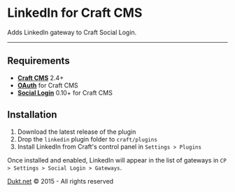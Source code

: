 # LinkedIn for Craft CMS

Adds LinkedIn gateway to Craft Social Login.

-------------------------------------------

## Requirements

- **[Craft CMS](http://buildwithcraft.com/)** 2.4+
- **[OAuth](https://dukt.net/craft/oauth)** for Craft CMS
- **[Social Login](https://dukt.net/craft/social)** 0.10+ for Craft CMS

## Installation

1. Download the latest release of the plugin
2. Drop the `linkedin` plugin folder to `craft/plugins`
3. Install LinkedIn from Craft's control panel in `Settings > Plugins`

Once installed and enabled, LinkedIn will appear in the list of gateways in `CP > Settings > Social Login > Gateways`.

[Dukt.net](https://dukt.net/) © 2015 - All rights reserved